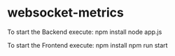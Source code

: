 # websocket-metrics

To start the Backend execute:
npm install
node app.js

To start the Frontend execute:
npm install
npm run start